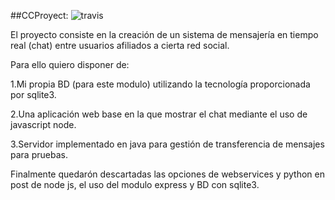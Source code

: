 ##CCProyect:
![travis](http://googledrive.com/host/0B6Q-phIC3pUpblVzUS1RbEZjb1E/travis08.png)


El proyecto consiste en la creación de un sistema de mensajería en tiempo real (chat) entre usuarios afiliados a cierta red social. 

Para ello quiero disponer de:

1.Mi propia BD (para este modulo) utilizando la tecnología proporcionada por sqlite3.

2.Una aplicación web base en la que mostrar el chat mediante el uso de javascript node.

3.Servidor implementado en java para gestión de transferencia de mensajes para pruebas.

Finalmente quedarón descartadas las opciones de webservices y python en post de node js, el uso del modulo express y BD con sqlite3.


      

